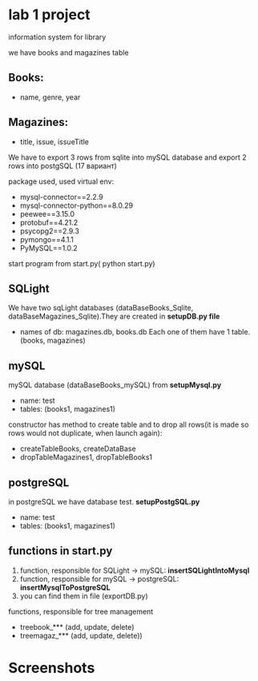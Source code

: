 # lab 1 project 
information system for library

we have books and magazines table
## Books:
 - name, genre, year

## Magazines:
 - title, issue, issueTitle

We have to export 3 rows from sqlite into mySQL database and export 2 rows into postgSQL (17 вариант)

package used, used virtual env:
- mysql-connector==2.2.9
- mysql-connector-python==8.0.29
- peewee==3.15.0
- protobuf==4.21.2
- psycopg2==2.9.3
- pymongo==4.1.1
- PyMySQL==1.0.2

start program from start.py( python start.py)

## SQLight
We have two sqLight databases (dataBaseBooks_Sqlite, dataBaseMagazines_Sqlite).They are created in **setupDB.py file**
- names of db:  magazines.db, books.db
Each one of them have 1 table.(books, magazines)

## mySQL
mySQL database (dataBaseBooks_mySQL) from **setupMysql.py**
- name: test
- tables: (books1, magazines1)

constructor has method to create table and to drop all rows(it is made
so rows would not duplicate, when launch again):
- createTableBooks, createDataBase
- dropTableMagazines1, dropTableBooks1

## postgreSQL
in postgreSQL we have database test. **setupPostgSQL.py**
- name: test
- tables: (books1, magazines1)

## functions in start.py
1. function, responsible for SQLight -> mySQL:  **insertSQLightIntoMysql** 
2. function, responsible for mySQL -> postgreSQL: **insertMysqlToPostgreSQL**
3. you can find them in file (exportDB.py)


functions, responsible for tree management 
- treebook_***  (add, update, delete)
- treemagaz_*** (add, update, delete))

# Screenshots